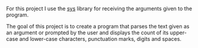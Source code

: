 For this project I use the [sys](https://docs.python.org/3/library/sys.html) library for receiving the arguments given to the program.

The goal of this project is to create a program that parses the text given as an argument or prompted by the user and displays the count of its upper-case and lower-case characters, punctuation marks, digits and spaces.
